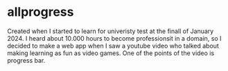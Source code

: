# allprogress
Created when I started to learn for univeristy test at  the finall of January 2024. I heard about 10.000 hours to become professionsit in a domain, so I decided to make a web app when I saw a youtube video who talked about making learning as fun as video games. One of the points of the video is progress bar.
